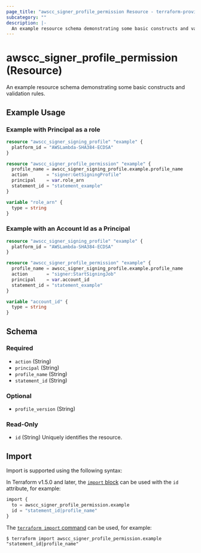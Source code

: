 ```yaml
---
page_title: "awscc_signer_profile_permission Resource - terraform-provider-awscc"
subcategory: ""
description: |-
  An example resource schema demonstrating some basic constructs and validation rules.
---
```


# awscc_signer_profile_permission (Resource)

An example resource schema demonstrating some basic constructs and validation rules.

## Example Usage

### Example with Principal as a role

```terraform
resource "awscc_signer_signing_profile" "example" {
  platform_id = "AWSLambda-SHA384-ECDSA"
}

resource "awscc_signer_profile_permission" "example" {
  profile_name = awscc_signer_signing_profile.example.profile_name
  action       = "signer:GetSigningProfile"
  principal    = var.role_arn
  statement_id = "statement_example"
}

variable "role_arn" {
  type = string
}
```

### Example with an Account Id as a Principal

```terraform
resource "awscc_signer_signing_profile" "example" {
  platform_id = "AWSLambda-SHA384-ECDSA"
}

resource "awscc_signer_profile_permission" "example" {
  profile_name = awscc_signer_signing_profile.example.profile_name
  action       = "signer:StartSigningJob"
  principal    = var.account_id
  statement_id = "statement_example"
}

variable "account_id" {
  type = string
}
```

<!-- schema generated by tfplugindocs -->
## Schema

### Required

- `action` (String)
- `principal` (String)
- `profile_name` (String)
- `statement_id` (String)

### Optional

- `profile_version` (String)

### Read-Only

- `id` (String) Uniquely identifies the resource.

## Import

Import is supported using the following syntax:

In Terraform v1.5.0 and later, the [`import` block](https://developer.hashicorp.com/terraform/language/import) can be used with the `id` attribute, for example:

```terraform
import {
  to = awscc_signer_profile_permission.example
  id = "statement_id|profile_name"
}
```

The [`terraform import` command](https://developer.hashicorp.com/terraform/cli/commands/import) can be used, for example:

```shell
$ terraform import awscc_signer_profile_permission.example "statement_id|profile_name"
```